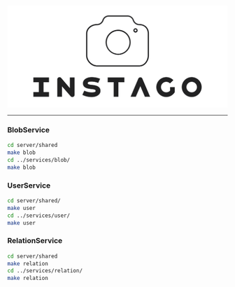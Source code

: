 ![InstaGo](img/logo.png)

---

### BlobService

```bash
cd server/shared
make blob
cd ../services/blob/
make blob
```

### UserService

```bash
cd server/shared/
make user
cd ../services/user/
make user
```

### RelationService

```bash
cd server/shared
make relation
cd ../services/relation/
make relation
```